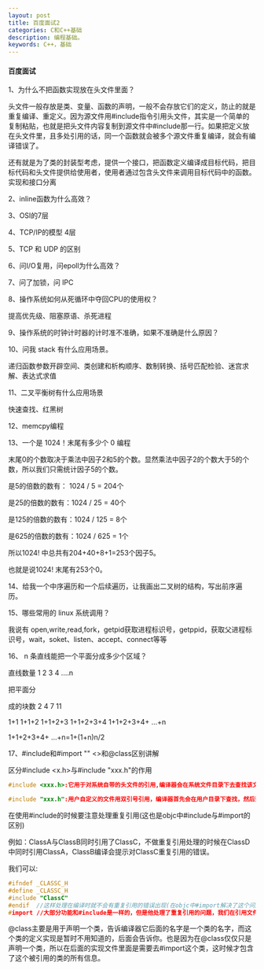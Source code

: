 ```yaml
---
layout: post
title: 百度面试2
categories: C和C++基础
description: 编程基础。
keywords: C++，基础
---
```


#### 百度面试

1、为什么不把函数实现放在头文件里面？

头文件一般存放是类、变量、函数的声明，一般不会存放它们的定义，防止的就是重复编译、重定义。因为源文件用#include指令引用头文件，其实是一个简单的复制粘贴，也就是把头文件内容复制到源文件中#include那一行。如果把定义放在头文件里，且多处引用的话，同一个函数就会被多个源文件重复编译，就会有编译错误了。

还有就是为了类的封装型考虑，提供一个接口，把函数定义编译成目标代码，把目标代码和头文件提供给使用者，使用者通过包含头文件来调用目标代码中的函数。实现和接口分离

2、inline函数为什么高效？

3、OSI的7层

4、TCP/IP的模型 4层

5、TCP 和 UDP 的区别

6、问I/O复用，问epoll为什么高效？

7、问了加锁，问 IPC 

8、操作系统如何从死循环中夺回CPU的使用权？

提高优先级、阻塞原语、杀死进程

9、操作系统的时钟计时器的计时准不准确，如果不准确是什么原因？

10、问我 stack 有什么应用场景。

递归函数参数开辟空间、类创建和析构顺序、数制转换、括号匹配检验、迷宫求解、表达式求值

11、二叉平衡树有什么应用场景

快速查找、红黑树

12、memcpy编程

13、一个是 1024！末尾有多少个 0 编程

末尾0的个数取决于乘法中因子2和5的个数。显然乘法中因子2的个数大于5的个数，所以我们只需统计因子5的个数。 

是5的倍数的数有： 1024 / 5 = 204个 

是25的倍数的数有：1024 / 25 = 40个 

是125的倍数的数有：1024 / 125 = 8个 

是625的倍数的数有：1024 / 625 = 1个 

所以1024! 中总共有204+40+8+1=253个因子5。
 
也就是说1024! 末尾有253个0。

14、给我一个中序遍历和一个后续遍历，让我画出二叉树的结构，写出前序遍历。

15、哪些常用的 linux 系统调用？

我说有 open,write,read,fork，getpid获取进程标识号，getppid，获取父进程标识号，wait，soket、listen、accept、connect等等

16、 n 条直线能把一个平面分成多少个区域？

直线数量 1 2 3 4 ....n

把平面分

成的块数 2 4 7 11 

1+1 1+1+2 1+1+2+3 1+1+2+3+4 1+1+2+3+4+ ...+n

1+1+2+3+4+ ...+n=1+(1+n)n/2

17、#include和#import "" <>和@class区别讲解

区分#include <x.h>与#include "xxx.h"的作用

```cpp
#include <xxx.h>:它用于对系统自带的头文件的引用,编译器会在系统文件目录下去查找该文件。

#include "xxx.h":用户自定义的文件用双引号引用，编译器首先会在用户目录下查找，然后到安装目录中查找，最后在系统文件中查找。
```

在使用#include的时候要注意处理重复引用(这也是objc中#include与#import的区别)

例如：ClassA与ClassB同时引用了ClassC，不做重复引用处理的时候在ClassD中同时引用ClassA，ClassB编译会提示对ClassC重复引用的错误。

我们可以:

```cpp
#ifndef _CLASSC_H
#define _CLASSC_H
#include "ClassC"
#endif  //这样处理在编译时就不会有重复引用的错误出现(在objc中#import解决了这个问题,这是它们的区别)#import
#import //大部分功能和#include是一样的，但是他处理了重复引用的问题，我们在引用文件的时候不用再去自己进行重复引用处理。
```

@class主要是用于声明一个类，告诉编译器它后面的名字是一个类的名字，而这个类的定义实现是暂时不用知道的，后面会告诉你。也是因为在@class仅仅只是声明一个类，所以在后面的实现文件里面是需要去#import这个类，这时候才包含了这个被引用的类的所有信息。





